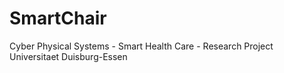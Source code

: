 # SmartChair
Cyber Physical Systems - Smart Health Care - Research Project Universitaet Duisburg-Essen
